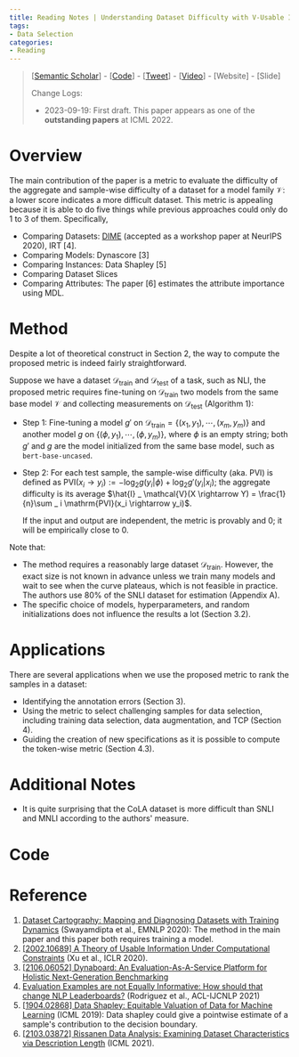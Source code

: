 ```yaml
---
title: Reading Notes | Understanding Dataset Difficulty with V-Usable Information
tags: 
- Data Selection
categories:
- Reading
---
```


> [[Semantic Scholar](https://www.semanticscholar.org/paper/Understanding-Dataset-Difficulty-with-V-Usable-Ethayarajh-Choi/39d05ffbc06fdca54ea6a90cd6d7fca202809aaa)] - [[Code](https://github.com/kawine/dataset_difficulty)] - [[Tweet](https://twitter.com/ethayarajh/status/1449203922057400329)] - [[Video](https://icml.cc/virtual/2022/oral/16634)] - [Website] - [Slide]
>
> Change Logs:
>
> - 2023-09-19: First draft. This paper appears as one of the **outstanding papers** at ICML 2022.

# Overview

The main contribution of the paper is a metric to evaluate the difficulty of the aggregate and sample-wise difficulty of a dataset for a model family $\mathcal{V}$: a lower score indicates a more difficult dataset. This metric is appealing because it is able to do five things while previous approaches could only do 1 to 3 of them. Specifically,

-   Comparing Datasets: [DIME](https://openreview.net/pdf?id=kvqPFy0hbF) (accepted as a workshop paper at NeurIPS 2020), IRT [4].
-   Comparing Models: Dynascore [3]
-   Comparing Instances: Data Shapley [5]
-   Comparing Dataset Slices
-   Comparing Attributes: The paper [6] estimates the attribute importance using MDL.

# Method

Despite a lot of theoretical construct in Section 2, the way to compute the proposed metric is indeed fairly straightforward. 

Suppose we have a dataset $\mathcal{D} _ \text{train}$ and $\mathcal{D} _ \text{test}$ of a task, such as NLI, the proposed metric requires fine-tuning on $\mathcal{D} _ \text{train}$ two models from the same base model $\mathcal{V}$ and collecting measurements on $\mathcal{D} _ \text{test}$ (Algorithm 1):

- Step 1: Fine-tuning a model $g'$ on $\mathcal{D} _ \text{train} = \{ (x_1, y_1), \cdots, (x_m, y_m)  \}$ and another model $g$ on $\{ (\phi, y_1), \cdots, (\phi, y_m) \}$, where $\phi$ is an empty string; both $g'$ and $g$ are the model initialized from the same base model, such as `bert-base-uncased`.

- Step 2: For each test sample, the sample-wise difficulty (aka. PVI) is defined as $\mathrm{PVI}(x_i \rightarrow y_i) := -\log_2 g(y_i\vert \phi) + \log_2 g'(y_i\vert x_i)$; the aggregate difficulty is its average $\hat{I} _ \mathcal{V}(X \rightarrow Y) = \frac{1}{n}\sum _ i \mathrm{PVI}(x_i \rightarrow y_i)$.

    If the input and output are independent, the metric is provably and 0; it will be empirically close to 0.

Note that:

- The method requires a reasonably large dataset $\mathcal{D} _ \text{train}$. However, the exact size is not known in advance unless we train many models and wait to see when the curve plateaus, which is not feasible in practice. The authors use 80% of the SNLI dataset for estimation (Appendix A).
- The specific choice of models, hyperparameters, and random initializations does not influence the results a lot (Section 3.2).

# Applications

There are several applications when we use the proposed metric to rank the samples in a dataset:

- Identifying the annotation errors (Section 3).
- Using the metric to select challenging samples for data selection, including training data selection, data augmentation, and TCP (Section 4).
- Guiding the creation of new specifications as it is possible to compute the token-wise metric (Section 4.3).

# Additional Notes

- It is quite surprising that the CoLA dataset is more difficult than SNLI and MNLI according to the authors' measure. 

# Code



# Reference

1. [Dataset Cartography: Mapping and Diagnosing Datasets with Training Dynamics](https://aclanthology.org/2020.emnlp-main.746) (Swayamdipta et al., EMNLP 2020): The method in the main paper and this paper both requires training a model.
2. [[2002.10689] A Theory of Usable Information Under Computational Constraints](https://arxiv.org/abs/2002.10689) (Xu et al., ICLR 2020).
3. [[2106.06052] Dynaboard: An Evaluation-As-A-Service Platform for Holistic Next-Generation Benchmarking](https://arxiv.org/abs/2106.06052)
4. [Evaluation Examples are not Equally Informative: How should that change NLP Leaderboards?](https://aclanthology.org/2021.acl-long.346) (Rodriguez et al., ACL-IJCNLP 2021)
5. [[1904.02868] Data Shapley: Equitable Valuation of Data for Machine Learning](https://arxiv.org/abs/1904.02868) (ICML 2019): Data shapley could give a pointwise estimate of a sample's contribution to the decision boundary.
6. [[2103.03872] Rissanen Data Analysis: Examining Dataset Characteristics via Description Length](https://arxiv.org/abs/2103.03872) (ICML 2021).
